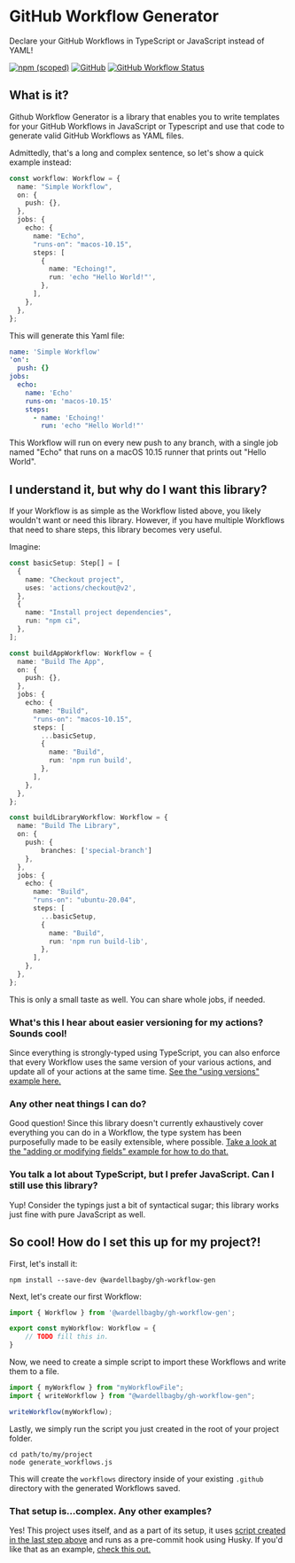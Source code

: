 # GitHub Workflow Generator

Declare your GitHub Workflows in TypeScript or JavaScript instead of YAML!

[![npm (scoped)](https://img.shields.io/npm/v/@wardellbagby/gh-workflow-gen?style=for-the-badge)](https://www.npmjs.com/package/@wardellbagby/gh-workflow-gen])
[![GitHub](https://img.shields.io/github/license/wardellbagby/gh-workflow-gen?style=for-the-badge)](https://github.com/wardellbagby/gh-workflow-gen/blob/main/LICENSE.md)
[![GitHub Workflow Status](https://img.shields.io/github/workflow/status/wardellbagby/gh-workflow-gen/Run%20all%20tests?style=for-the-badge)](https://github.com/wardellbagby/gh-workflow-gen/actions?query=workflow%3A%22Run+all+tests%22)

## What is it?

Github Workflow Generator is a library that enables you to write templates for your GitHub Workflows in JavaScript or Typescript and use that code to generate valid GitHub Workflows as YAML files.  

Admittedly, that's a long and complex sentence, so let's show a quick example instead:

```typescript
const workflow: Workflow = {
  name: "Simple Workflow",
  on: {
    push: {},
  },
  jobs: {
    echo: {
      name: "Echo",
      "runs-on": "macos-10.15",
      steps: [
        {
          name: "Echoing!",
          run: 'echo "Hello World!"',
        },
      ],
    },
  },
};
```

This will generate this Yaml file:

```yaml
name: 'Simple Workflow'
'on':
  push: {}
jobs:
  echo:
    name: 'Echo'
    runs-on: 'macos-10.15'
    steps:
      - name: 'Echoing!'
        run: 'echo "Hello World!"'
```

This Workflow will run on every new push to any branch, with a single job named "Echo" that runs on a macOS 10.15 runner that prints out "Hello World".

## I understand it, but why do I want this library?

If your Workflow is as simple as the Workflow listed above, you likely wouldn't want or need this library. However, if you have multiple Workflows that need to share steps, this library becomes very useful.

Imagine:

```typescript
const basicSetup: Step[] = [
  {
    name: "Checkout project",
    uses: 'actions/checkout@v2',
  },
  {
    name: "Install project dependencies",
    run: "npm ci",
  },
];

const buildAppWorkflow: Workflow = {
  name: "Build The App",
  on: {
    push: {},
  },
  jobs: {
    echo: {
      name: "Build",
      "runs-on": "macos-10.15",
      steps: [
        ...basicSetup,
        {
          name: "Build",
          run: 'npm run build',
        },
      ],
    },
  },
};

const buildLibraryWorkflow: Workflow = {
  name: "Build The Library",
  on: {
    push: {
        branches: ['special-branch']
    },
  },
  jobs: {
    echo: {
      name: "Build",
      "runs-on": "ubuntu-20.04",
      steps: [
        ...basicSetup,
        {
          name: "Build",
          run: 'npm run build-lib',
        },
      ],
    },
  },
};
```

This is only a small taste as well. You can share whole jobs, if needed.

### What's this I hear about easier versioning for my actions? Sounds cool!

Since everything is strongly-typed using TypeScript, you can also enforce that every Workflow uses the same version of your various actions, and update all of your actions at the same time. [See the "using versions" example here.](examples/using%20versions/)


### Any other neat things I can do?

Good question! Since this library doesn't currently exhaustively cover everything you can do in a Workflow, the type system has been purposefully made to be easily extensible, where possible. [Take a look at the "adding or modifying fields" example for how to do that.](examples/adding%20or%20modifying%20fields/)

### You talk a lot about TypeScript, but I prefer JavaScript. Can I still use this library?

Yup! Consider the typings just a bit of syntactical sugar; this library works just fine with pure JavaScript as well.


## So cool! How do I set this up for my project?!

First, let's install it:

```shell
npm install --save-dev @wardellbagby/gh-workflow-gen
```

Next, let's create our first Workflow:

```typescript
import { Workflow } from '@wardellbagby/gh-workflow-gen';

export const myWorkflow: Workflow = {
    // TODO fill this in.
}
```

Now, we need to create a simple script to import these Workflows and write them to a file.

```typescript
import { myWorkflow } from "myWorkflowFile";
import { writeWorkflow } from "@wardellbagby/gh-workflow-gen";

writeWorkflow(myWorkflow);
```

Lastly, we simply run the script you just created in the root of your project folder.

```shell
cd path/to/my/project
node generate_workflows.js
```

This will create the `workflows` directory inside of your existing `.github` directory with the generated Workflows saved.

### That setup is...complex. Any other examples?

Yes! This project uses itself, and as a part of its setup, it uses [script created in the last step above](scripts/generate_workflows.ts) and runs as a pre-commit hook using Husky. If you'd like that as an example, [check this out.](.husky/pre-commit)
